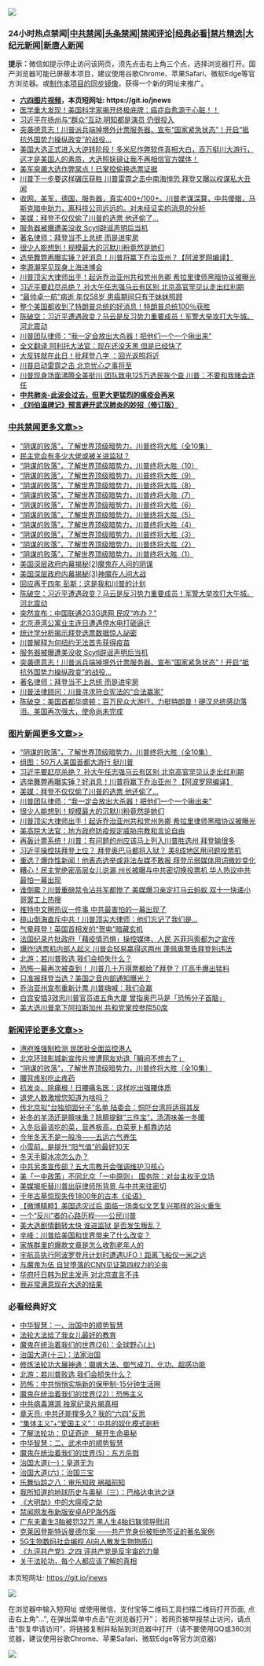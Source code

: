 ![](https://raw.githubusercontent.com/fqnews/bnews/master/64photo/fqnews-qr.jpg)

<div id="tt">
<h3>24小时热点禁闻|<a href="#%E4%B8%AD%E5%85%B1%E7%A6%81%E9%97%BB%E6%9B%B4%E5%A4%9A%E6%96%87%E7%AB%A0">中共禁闻</a>|<a href="#%E5%9B%BE%E7%89%87%E6%96%B0%E9%97%BB%E6%9B%B4%E5%A4%9A%E6%96%87%E7%AB%A0">头条禁闻</a>|<a href="#%E6%96%B0%E9%97%BB%E8%AF%84%E8%AE%BA%E6%9B%B4%E5%A4%9A%E6%96%87%E7%AB%A0">禁闻评论|<a href="#%E5%BF%85%E7%9C%8B%E7%BB%8F%E5%85%B8%E5%A5%BD%E6%96%87">经典必看|<a href="/video.md#%E7%A6%81%E7%89%87%E7%B2%BE%E9%80%89">禁片精选</a>|<a href="https://github.com/fqnews/djy/blob/master/gb/nf1351518.md#1">大纪元新闻</a>|<a href="https://github.com/fqnews/ntdtv/blob/master/gb/prog204.md#1">新唐人新闻</a></h3>
<div><b>提示：</b>微信如提示停止访问该网页，须先点击右上角三个点，选择浏览器打开。国产浏览器可能已屏蔽本项目，建议使用谷歌Chrome、苹果Safari、微软Edge等官方浏览器。或<a href="https://github.com/fqnews/bnews/blob/master/%E5%88%B6%E4%BD%9Cgit%E7%A6%81%E9%97%BB%E9%95%9C%E5%83%8F.md">制作本项目的同步镜像</a>，获得一个新的网址来推广。</div>
<ul>
<li><b><a href="http://d1.bdrive.tk/64.mp4" target="_blank">六四图片视频</a>，本页短网址: https://git.io/jnews</b></li>
<li><a href="/comments/20201115/1431139.md">医学重大发现！美国科学家揭开终极底牌：癌症自愈源于心脏！！</a></li>
<li><a href="/cbnews/20201115/1431205.md">习近平在扬州与“群众”互动 明知都是演员 仍很投入</a></li>
<li><a href="/cbnews/20201115/1431161.md">突袭德意志！川普派兵端掉境外计票服务器、宣布“国家紧急状态”！开启“抵抗外国势力操纵政变”的战役…</a></li>
<li><a href="/bannedvideo/20201115/1431226.md">美国大选正式进入大逆转阶段！多米尼作弊软件真相大白，百万挺川大游行，这才是美国人的素质，大选照妖镜让我不再相信官方媒体！</a></li>
<li><a href="/cbnews/20201114/1431132.md">美军突袭大选作弊窝点！已掌控偷换选票证据</a></li>
<li><a href="/cnnews/20201115/1431174.md">川普下一步要这样碾压获胜 川普雷霆之击中南海惶恐 拜登又曝以权谋私大丑闻</a></li>
<li><a href="/bannedvideo/20201115/1431154.md">收网，美军，德国，服务器，真实400+/100+。川普老谋深算，中共傻眼，马斯克暗中助力，离科技公司远远的。对未经证实的消息的分析</a></li>
<li><a href="/topimagenews/20201115/1431393.md">美媒：拜登不仅仅偷了川普的选票 他还偷了…</a></li>
<li><a href="/cbnews/20201115/1431061.md">服务器被曝遭美没收 Scytl辟谣声明后当机</a></li>
<li><a href="/cbnews/20201115/1431173.md">著名律师：拜登当不上总统 而是进牢房</a></li>
<li><a href="/topimagenews/20201115/1431369.md">很少人能想到！规模最大的沉默川粉竟然是她们</a></li>
<li><a href="/topimagenews/20201115/1431433.md">选举舞弊再曝实锤？好消息！川普将赢下乔治亚州？【阿波罗网编译】</a></li>
<li><a href="/cnnews/20201115/1431206.md">李源潮罕见现身上海进博会</a></li>
<li><a href="/topimagenews/20201115/1431326.md">川普顶尖大律师出手！起诉乔治亚州共和党州务卿 希拉里律师黑暗协议被曝光</a></li>
<li><a href="/topimagenews/20201115/1431479.md">习近平要赶尽杀绝？ 孙大午任志强马云有区别 北京高官罕见认走出红利期</a></li>
<li><a href="/yule/20201115/1431190.md">“最帅卓一航”病逝 年仅58岁 患癌期间只有干妹妹照顾</a></li>
<li><a href="/taiwannews/20201115/1431377.md">整个美国都收到了特朗普总统的好消息！特朗普总统100％获胜</a></li>
<li><a href="/cbnews/20201115/1431477.md">陈破空：习近平遭遇政变？马云是反习势力重要成员！军警大举攻打大午城。河北震动</a></li>
<li><a href="/topimagenews/20201115/1431370.md">川普团队律师：“我一定会放出大杀器！把他们一个一个揪出来”</a></li>
<li><a href="/cnnews/20201115/1431248.md">全文翻译 阿利托大法官：现在还没天黑 但是已经快了</a></li>
<li><a href="/cnnews/20201115/1431404.md">大反转就在此日！批拜登八字 ：回光返照将近</a></li>
<li><a href="/ssgc/20201114/1431120.md">川普启动雷霆之击 北京忧心之事将至</a></li>
<li><a href="/cnnews/20201115/1431186.md">川普现身场面沸腾全美挺川 团队致电125万选民挨个查 川普：不要和我赌会连任</a></li>
<li><b><a href="/comments/20200211/1275071.md" target="_blank">中共肺炎-此波会过去，但更大更猛烈的瘟疫会再来</a></b></li>
<li><b><a href="/comments/20200207/1272816.md" target="_blank">《刘伯温碑记》预言避开武汉肺炎的妙招（修订版）</a></b></li>
</ul>
</div>

<div class="catlist">
<h3><a href="/cbnews/" target="_blank">中共禁闻</a><span><a href="/cbnews/" target="_blank" rel="nofollow">更多文章>></a></span></h3>
<ul>
<li><a href="/comments/20201115/1424741.md" target="_blank">“阴谋的败落”，了解世界顶级暗势力，川普终将大胜（全10集）</a></li>
<li><a href="/cbnews/20201115/1431503.md" target="_blank">民主党会有多少大佬或被关进监狱？</a></li>
<li><a href="/cbnews/20201115/1427092.md" target="_blank">“阴谋的败落”，了解世界顶级暗势力，川普终将大胜（10）</a></li>
<li><a href="/cbnews/20201115/1427093.md" target="_blank">“阴谋的败落”，了解世界顶级暗势力，川普终将大胜（9）</a></li>
<li><a href="/cbnews/20201115/1427094.md" target="_blank">“阴谋的败落”，了解世界顶级暗势力，川普终将大胜（8）</a></li>
<li><a href="/cbnews/20201115/1427068.md" target="_blank">“阴谋的败落”，了解世界顶级暗势力，川普终将大胜（7）</a></li>
<li><a href="/cbnews/20201115/1427048.md" target="_blank">“阴谋的败落”，了解世界顶级暗势力，川普终将大胜（6）</a></li>
<li><a href="/cbnews/20201115/1426927.md" target="_blank">“阴谋的败落”，了解世界顶级暗势力，川普终将大胜（5）</a></li>
<li><a href="/cbnews/20201115/1426909.md" target="_blank">“阴谋的败落”，了解世界顶级暗势力，川普终将大胜（4）</a></li>
<li><a href="/cbnews/20201115/1426882.md" target="_blank">“阴谋的败落”，了解世界顶级暗势力，川普终将大胜（3）</a></li>
<li><a href="/cbnews/20201115/1426632.md" target="_blank">“阴谋的败落”，了解世界顶级暗势力，川普终将大胜（2）</a></li>
<li><a href="/cbnews/20201115/1426605.md" target="_blank">“阴谋的败落”，了解世界顶级暗势力，川普终将大胜（1）</a></li>
<li><a href="/cbnews/20201115/1431494.md" target="_blank">美国深层政府内幕揭秘(2)魔鬼在人间的阴谋</a></li>
<li><a href="/cbnews/20201115/1431495.md" target="_blank">美国深层政府内幕揭秘(3)神魔在人间大战</a></li>
<li><a href="/cbnews/20201115/1431426.md" target="_blank">回应再干四年 彭斯：这是我和川普的计划</a></li>
<li><a href="/cbnews/20201115/1431477.md" target="_blank">陈破空：习近平遭遇政变？马云是反习势力重要成员！军警大举攻打大午城。河北震动</a></li>
<li><a href="/cbnews/20201115/1431466.md" target="_blank">突然宣布：中国联通2G3G退网 民叹“咋办？”</a></li>
<li><a href="/cbnews/20201115/1431465.md" target="_blank">北京港湾公寓业主连日遭遇停水电打砸逼迁</a></li>
<li><a href="/cbnews/20201115/1431328.md" target="_blank">统计学分析揭示拜登选票数据惊人祕密</a></li>
<li><a href="/cbnews/20201115/1431360.md" target="_blank">川普解释为何纽约无法首先获得疫苗</a></li>
<li><a href="/cbnews/20201115/1431061.md" target="_blank">服务器被曝遭美没收 Scytl辟谣声明后当机</a></li>
<li><a href="/cbnews/20201115/1431161.md" target="_blank">突袭德意志！川普派兵端掉境外计票服务器、宣布“国家紧急状态”！开启“抵抗外国势力操纵政变”的战役…</a></li>
<li><a href="/cbnews/20201115/1431173.md" target="_blank">著名律师：拜登当不上总统 而是进牢房</a></li>
<li><a href="/cbnews/20201115/1431251.md" target="_blank">川普法律顾问：川普寻求符合宪法的“合法赢家”</a></li>
<li><a href="/cbnews/20201115/1431227.md" target="_blank">陈破空：美国首都华盛顿：百万民众大游行，力挺特朗普！硬汉总统感动落泪。美国再次强大，使命尚未完成</a></li>

</ul>
</div>
<div class="catlist">
<h3><a href="/topimagenews/" target="_blank">图片新闻</a><span><a href="/topimagenews/" target="_blank" rel="nofollow">更多文章>></a></span></h3>
<ul>
<li><a href="/comments/20201115/1424741.md" target="_blank">“阴谋的败落”，了解世界顶级暗势力，川普终将大胜（全10集）</a></li>
<li><a href="/topimagenews/20201115/1431487.md" target="_blank">组图：50万人美国首都大游行 挺川普</a></li>
<li><a href="/topimagenews/20201115/1431479.md" target="_blank">习近平要赶尽杀绝？ 孙大午任志强马云有区别 北京高官罕见认走出红利期</a></li>
<li><a href="/topimagenews/20201115/1431433.md" target="_blank">选举舞弊再曝实锤？好消息！川普将赢下乔治亚州？【阿波罗网编译】</a></li>
<li><a href="/topimagenews/20201115/1431393.md" target="_blank">美媒：拜登不仅仅偷了川普的选票 他还偷了…</a></li>
<li><a href="/topimagenews/20201115/1431370.md" target="_blank">川普团队律师：“我一定会放出大杀器！把他们一个一个揪出来”</a></li>
<li><a href="/topimagenews/20201115/1431369.md" target="_blank">很少人能想到！规模最大的沉默川粉竟然是她们</a></li>
<li><a href="/topimagenews/20201115/1431326.md" target="_blank">川普顶尖大律师出手！起诉乔治亚州共和党州务卿 希拉里律师黑暗协议被曝光</a></li>
<li><a href="/topimagenews/20201114/1430848.md" target="_blank">美高院大法官：地方政府防疫规定威胁宗教和言论自由</a></li>
<li><a href="/topimagenews/20201114/1430701.md" target="_blank">再轰计票系统！川普：有问题的州应该马上列入川普胜选州 拜登输很多</a></li>
<li><a href="/topimagenews/20201114/1430698.md" target="_blank">习近平操控扶拜登上位？ 拜登奥巴马都将入狱？ 美8成地区用问题投票机</a></li>
<li><a href="/topimagenews/20201114/1430644.md" target="_blank">重选？爆炸性新闻！他表态选举或非法左媒不敢报 拜登示弱媒体用词微妙变化</a></li>
<li><a href="/topimagenews/20201113/1430598.md" target="_blank">糟心！民主党绝密高层女儿说漏 州长被曝与中共密切换投票机 华人热议中共最怕一幕出现</a></li>
<li><a href="/topimagenews/20201113/1430541.md" target="_blank">谁倒霉？川普重磅禁令沾共军都惨了 美媒爆习亲定打马云蚂蚁 双十一快递小哥罢工上热搜</a></li>
<li><a href="/topimagenews/20201113/1430441.md" target="_blank">推特中文圈热议一件事 中共最害怕的一幕出现了</a></li>
<li><a href="/topimagenews/20201113/1430394.md" target="_blank">排山倒海直斥中共！川普顶尖大律师：他们忘记了我们是…</a></li>
<li><a href="/topimagenews/20201113/1430333.md" target="_blank">气晕拜登！英国首相发的“贺电”暗藏玄机</a></li>
<li><a href="/topimagenews/20201113/1430168.md" target="_blank">法国纪录片批政府「藉疫情恐惧」操控媒体、人民 苏菲玛索都为之宣传</a></li>
<li><a href="/topimagenews/20201113/1430141.md" target="_blank">爆炸!选票机内部人起义 川普会轻易赢得这两州 蓬佩奥警告拜登别违法</a></li>
<li><a href="/comments/20201112/1430018.md" target="_blank">北游：若川普败选 我们会损失什么？</a></li>
<li><a href="/topimagenews/20201112/1429876.md" target="_blank">恐怖一幕再次被查到！ 川普几十万得票都给了拜登？ IT高手爆出猛料</a></li>
<li><a href="/topimagenews/20201112/1429825.md" target="_blank">只准报拜登当选？美国之音内部通知曝光？</a></li>
<li><a href="/topimagenews/20201112/1429780.md" target="_blank">乔治亚州宣布重新计票 川普嗨喊：我们会赢</a></li>
<li><a href="/topimagenews/20201112/1429686.md" target="_blank">白宫安插3效忠川普官员进五角大厦 曾指奥巴马是「恐怖分子首脑」</a></li>
<li><a href="/topimagenews/20201112/1429672.md" target="_blank">美大选川普拿下阿拉斯加州 共和党掌控参院50席</a></li>

</ul>
</div>
<div class="catlist">
<h3><a href="/comments/" target="_blank">新闻评论</a><span><a href="/comments/" target="_blank" rel="nofollow">更多文章>></a></span></h3>
<ul>
<li><a href="/comments/20201115/1431513.md" target="_blank">港府推强制检测 民团批全面监控港人</a></li>
<li><a href="/comments/20201115/1431507.md" target="_blank">北京环球影城新宣传片惨遭网友劝退「瞬间不想去了」</a></li>
<li><a href="/comments/20201115/1424741.md" target="_blank">“阴谋的败落”，了解世界顶级暗势力，川普终将大胜（全10集）</a></li>
<li><a href="/comments/20201115/1431501.md" target="_blank">腰背疼别吃止疼药</a></li>
<li><a href="/comments/20201115/1431500.md" target="_blank">抗发炎、除痛根！日腰痛名医：这样吃出强腰体质</a></li>
<li><a href="/comments/20201115/1431409.md" target="_blank">退党人数激增您知道为啥吗？</a></li>
<li><a href="/comments/20201115/1431447.md" target="_blank">传北京拟“台独顽固分子”名单 陆委会：恫吓台湾将适得其反</a></li>
<li><a href="/comments/20201115/1431442.md" target="_blank">补冬的羊汤还是膻味重？除膻提鲜“三件宝”，汤清味美一冬暖</a></li>
<li><a href="/comments/20201115/1431441.md" target="_blank">入冬后最该吃的菜，营养极高，白菜萝卜都靠边站</a></li>
<li><a href="/comments/20201115/1431440.md" target="_blank">今年冬天不是一般冷——五运六气养生</a></li>
<li><a href="/comments/20201115/1431439.md" target="_blank">小雪前，是提升“阳气值”的最好10天</a></li>
<li><a href="/comments/20201115/1431438.md" target="_blank">冬天手脚冰凉怎么办？</a></li>
<li><a href="/comments/20201115/1431397.md" target="_blank">中共另类宣传部？五大宗教开会强调维护习核心</a></li>
<li><a href="/comments/20201115/1431396.md" target="_blank">美「一中政策」不同北京「一中原则」 国务院：对台主权无立场</a></li>
<li><a href="/comments/20201115/1431366.md" target="_blank">美媒揭拒替川普出庭律师所背景 与中共来往密切</a></li>
<li><a href="/comments/20201115/1431358.md" target="_blank">千年古墓惊现失传1800年的古本《论语》</a></li>
<li><a href="/comments/20201115/1431346.md" target="_blank">【微博精粹】美国选灾过后 面临一场类似文艺复兴那样的浴火重生</a></li>
<li><a href="/comments/20201115/1431345.md" target="_blank">一个“反川”者的心路历程——公民川普</a></li>
<li><a href="/comments/20201115/1431344.md" target="_blank">美大选剧情翻转太快 谁进监狱 是否发生叛乱？</a></li>
<li><a href="/comments/20201115/1431343.md" target="_blank">辛峰：川普给美国和世界带来了什么改变？</a></li>
<li><a href="/comments/20201115/1431342.md" target="_blank">家族群里的爆款文章是怎么收割老年人的</a></li>
<li><a href="/comments/20201115/1431333.md" target="_blank">宇航员执行阿波罗登月计划时遭遇UFO！距离飞船仅一米之远</a></li>
<li><a href="/comments/20201115/1431330.md" target="_blank">与魔鬼为伍 自甘堕落的CNN见证第四权力的沦丧</a></li>
<li><a href="/comments/20201115/1431321.md" target="_blank">华府吁日韩为民主发声 对北京直言不讳</a></li>
<li><a href="/comments/20201115/1431314.md" target="_blank">我非常满意现在大选的结果</a></li>

</ul>
</div>

<div class="catlist">
<h3>必看经典好文</h3>
<ul>
<li><a href="/comments/20200605/1340202.md" target="_blank">中华智慧：一、治国中的顺势智慧</a></li>
<li><a href="/cbnews/20200516/1329218.md" target="_blank">法轮大法给了我女儿最好的教育</a></li>
<li><a href="/comments/20181210/1044798.md" target="_blank">魔鬼在统治着我们的世界(26)：全球野心(上)</a></li>
<li><a href="/cbnews/20180319/916654.md" target="_blank">治国大道(十三)：法家治国</a></li>
<li><a href="/comments/20191203/1234383.md" target="_blank">修炼法轮功大展神通：摄魂大法、御气成刀、化功、超感功能</a></li>
<li><a href="/comments/20201112/1430018.md" target="_blank">北游：若川普败选 我们会损失什么？</a></li>
<li><a href="/baitai/20200711/1359005.md" target="_blank">恐怖：中共悄悄实施新的保甲制-15分钟生活圈</a></li>
<li><a href="/comments/20180804/981524.md" target="_blank">魔鬼在统治着我们的世界(22)：恐怖主义</a></li>
<li><a href="/ccpdope/20200412/1311165.md" target="_blank">中共病毒溯源 独家纪录片揭真相</a></li>
<li><a href="/comments/20200607/1341003.md" target="_blank">章天亮: 中共还能撑多久? 我的“六四”反思</a></li>
<li><a href="/comments/20201007/1409565.md" target="_blank">“集体主义”+“爱国主义”：中共的奴化模式剖析</a></li>
<li><a href="/comments/20200307/1289968.md" target="_blank">了解法轮功：见证奇迹　解开生命奥秘</a></li>
<li><a href="/comments/20200605/783249.md" target="_blank">中华智慧：二、武术中的顺势智慧</a></li>
<li><a href="/topimagenews/20180524/946967.md" target="_blank">魔鬼在统治着我们的世界(5)：东方杀戮</a></li>
<li><a href="/cbnews/20180307/911097.md" target="_blank">治国大道(一)：皇道无为</a></li>
<li><a href="/cbnews/20180312/913459.md" target="_blank">治国大道(六)：治国三宝</a></li>
<li><a href="/tculture/20170717/792953.md" target="_blank">乐舞仙踪之八：审乐知政 祸福前知</a></li>
<li><a href="/tculture/xiulian/20170726/797589.md" target="_blank">我所知道的地球历史与奥秘（三）：巴格达电池之谜</a></li>
<li><a href="/comments/20200203/1269785.md" target="_blank">《大明劫》中的大瘟疫之劫</a></li>
<li><a href="/comments/20200627/783266.md" target="_blank">禁闻网发布新版安卓APP海外版</a></li>
<li><a href="/cbnews/20200611/1343037.md" target="_blank">广东夫妻生3胎被罚32万 黑人生4胎妇联领导慰问</a></li>
<li><a href="/comments/20201010/1411225.md" target="_blank">克莱因登斯特诉曼德尔案 ——共产党身份被拒绝签证的著名案例</a></li>
<li><a href="/topimagenews/20200527/1335347.md" target="_blank">5G生物数码社会编程 AI向人散发生物物质()</a></li>
<li><a href="/bookonline/20131116/201053.md" target="_blank">《九评共产党》之四 评共产党是反宇宙的力量</a></li>
<li><a href="/topimagenews/20161125/619230.md" target="_blank">关于法轮功，每个人都应该了解的真相</a></li>

</ul>
</div>

本页短网址: https://git.io/jnews

![](https://raw.githubusercontent.com/fqnews/bnews/master/64photo/fqnews-qr.jpg)

在浏览器中输入短网址 或使用微信、支付宝等二维码工具扫描二维码打开页面, 点击右上角"...", 在弹出菜单中点击“在浏览器打开”； 若网页被举报禁止访问，请点击“恢复申请访问”，将链接复制并粘贴到浏览器中打开（请不要使用QQ或360浏览器，建议使用谷歌Chrome、苹果Safari、微软Edge等官方浏览器）

![](https://raw.githubusercontent.com/fqnews/bnews/master/64photo/wx.jpg)